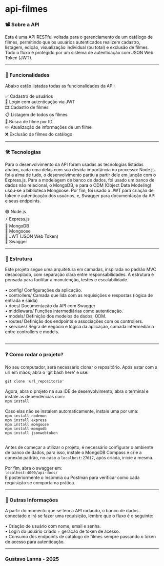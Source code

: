 # api-filmes
<h3> 📽️ Sobre a API</h3>
Esta é uma API RESTful voltada para o gerenciamento de um catálogo de filmes, permitindo que os usuários autenticados realizem cadastro, listagem, edição, visualização individual (ou total) e exclusão de filmes. Todo o fluxo é protegido por um sistema de autenticação com JSON Web Token (JWT).
<hr>

<h3>📌 Funcionalidades </h3>
Abaixo estão listadas todas as funcionalidades da API: <br><br>
✅ Cadastro de usuários <br>
🔐 Login com autenticação via JWT <br>
🎞️ Cadastro de filmes <br>
📋 Listagem de todos os filmes <br>
🔎 Busca de filme por ID <br>
✏️ Atualização de informações de um filme <br>
❌ Exclusão de filmes do catálogo <br>

<hr>
<h3>🛠️ Tecnologias</h3>
Para o desenvolvimento da API foram usadas as tecnologias listadas abaixo, cada uma delas com sua devida importância no processo: Node.js foi a alma de tudo, o desenvolvimento partiu a partir dele em junção com o Express.js. Para a modelagem de banco de dados, foi usado um banco de dados não relacional, o MongoDB, e para o ODM (Object Data Modeling) usou-se a biblioteca Mongoose. Por fim, foi usado o JWT para criação de token e autenticação dos usuários, e, Swagger para documentação da API e seus endpoints.<br><br>
🟢 Node.js  <br>
⚡ Express.js <br>
🍃 MongoDB  <br>
🧬 Mongoose   <br>
🔐 JWT (JSON Web Token)   <br>
📘 Swagger   <br>

<hr>
<h3>🧱 Estrutura </h3>
Este projeto segue uma arquitetura em camadas, inspirada no padrão MVC desacoplado, com separação clara entre responsabilidades. A estrutura é pensada para facilitar a manutenção, testes e escalabilidade. <br><br>
• config/ Configurações da aplicação. <br>
• controllers/ Camada que lida com as requisições e respostas (lógica de entrada e saída) <br>
• docs/ Documentação da API com Swagger <br>
• middleware/ Funções intermediárias como autenticação. <br>
• models/ Definição dos modelos de dados, ODM. <br>
• routes/ Definição dos endpoints e associações com os controllers. <br>
• services/ Regra de negócio e lógica da aplicação, camada intermediária entre controllers e models. <br><br>

<hr>
<h3>❓ Como rodar o projeto?</h3>
No seu computador, será necessário clonar o repositório. Após estar com a url em mãos, abra o 'git bash here' e use: <br>

`git clone 'url_repositorio'`
<br><br>
Agora, abra o projeto na sua IDE de desenvolvimento, abra o terminal e instale as dependências com: <br>
`npm install` <br><br>
Caso elas não se instalem automaticamente, instale uma por uma: <br>
`npm install nodemon` <br>
`npm install express` <br>
`npm install mongoose` <br>
`npm install mongodb` <br>
`npm install jsonwebtoken` <br><br>

Antes de começar a utilizar o projeto, é necessário configurar o ambiente de banco de dados, para isso, instale o MongoDB Compass e crie a conexão padrão, no caso a `localhost:27017`, após criada, inicie a mesma. <br><br>
Por fim, abra o swagger em: <br>
`localhost:4000/api-docs/`<br>
E posteriormente o Insomnia ou Postman para verificar como cada requisição se comporta na prática.
<hr>
<h3>📒 Outras Informações</h3>
A partir do momento que se tem a API rodando, o banco de dados conectado e irá se fazer uma requisição, lembre que o fluxo é o seguinte:<br><br>
• Criação de usuário com nome, email e senha. <br>
• Login do usuário criado + geração de token de acesso. <br>
• Consumo dos endpoints de catálogo de filmes sempre passando o token de acesso para autenticação. <br>

<hr>
<h3>Gustavo Lanna - 2025</h3>
